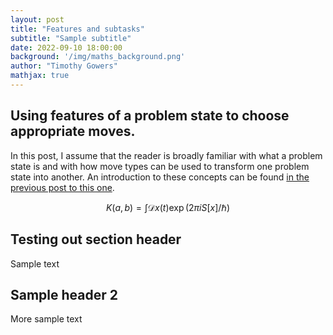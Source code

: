 ```yaml
---
layout: post
title: "Features and subtasks"
subtitle: "Sample subtitle"
date: 2022-09-10 18:00:00
background: '/img/maths_background.png'
author: "Timothy Gowers"
mathjax: true
---
```


## Using features of a problem state to choose appropriate moves.

In this post, I assume that the reader is broadly familiar with what a problem state is and with how move types can be used to transform one problem state into another. An introduction to these concepts can be found <a href="{{site.baseurl}}/_posts/2022-09-09-basicalgorithm.html">in the previous post to this one</a>.
  

$$
K(a,b) = \int \mathcal{D}x(t) \exp(2\pi i S[x]/\hbar)
$$

## Testing out section header

Sample text

## Sample header 2

More sample text
